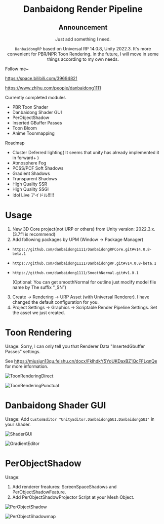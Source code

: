 <div align="center">
  
   # **Danbaidong Render Pipeline**

   ## Announcement
   Just add something I need.

   `DanbaidongRP` based on Universal RP 14.0.8, Unity 2022.3. It's more convenient for PBR/NPR Toon Rendering. In the future, I will move in some things according to my own needs.

</div>

Follow me~

https://space.bilibili.com/39694821

https://www.zhihu.com/people/danbaidong1111

Currently completed modules
- PBR Toon Shader
- Danbaidong Shader GUI
- PerObjectShadow
- Inserted GBuffer Passes
- Toon Bloom
- Anime Toonmapping

Roadmap
- Cluster Deferred lighting( It seems that unity has already implemented it in forward+ )
- Atmosphere Fog
- PCSS/PCF Soft Shadows
- Gradient Shadows
- Transparent Shadows
- High Quality SSR
- High Quality SSGI
- Idol Live アイドル!!!!!

# Usage
1. New 3D Core project(not URP or others) from Unity version: 2022.3.x. (3.7f1 is recommend)
2. Add following packages by UPM (Window -> Package Manager)
- `https://github.com/danbaidong1111/DanbaidongRPCore.git#v14.0.8-beta.1`
- `https://github.com/danbaidong1111/DanbaidongRP.git#v14.0.8-beta.1`
- `https://github.com/danbaidong1111/SmoothNormal.git#v1.0.1`
  
  (Optional: You can get smoothNormal for outline just modify model file name by The suffix “_SN”)
3. Create -> Rendering -> URP Asset (with Universal Renderer). I have changed the default configuration for you.
4. Project Settings -> Graphics -> Scriptable Render Pipeline Settings. Set the asset we just created.

# Toon Rendering
Usage: Sorry, I can only tell you that Renderer Data "InsertedGbuffer Passes" settings.

See https://miusjun13qu.feishu.cn/docx/FklhdkY5YoUKDaxBZ1QcFFLqnQe for more information.

![ToonRenderingDirect](ReadmeAssets/202311071.PNG)

![ToonRenderingPunctual](ReadmeAssets/202311072.PNG)

# Danbaidong Shader GUI
Usage: Add `CustomEditor "UnityEditor.DanbaidongGUI.DanbaidongGUI"` in your shader.

![ShaderGUI](ReadmeAssets/202311073.PNG)

![GradientEditor](ReadmeAssets/202311074.PNG)

# PerObjectShadow
Usage: 
1. Add renderer freatures: ScreenSpaceShadows and PerObjectShadowFeature. 
2. Add PerObjectShadowProjector Script at your Mesh Object.

![PerObjectShadow](ReadmeAssets/202311075.PNG)

![PerObjectShadowmap](ReadmeAssets/202311076.PNG)
